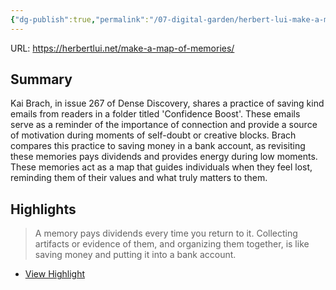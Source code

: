 ```yaml
---
{"dg-publish":true,"permalink":"/07-digital-garden/herbert-lui-make-a-map-of-memories/","tags":["readwise","ath/published"],"updated":"2025-04-03T20:24:15.456-07:00"}
---
```


URL: https://herbertlui.net/make-a-map-of-memories/

## Summary
Kai Brach, in issue 267 of Dense Discovery, shares a practice of saving kind emails from readers in a folder titled 'Confidence Boost'. These emails serve as a reminder of the importance of connection and provide a source of motivation during moments of self-doubt or creative blocks. Brach compares this practice to saving money in a bank account, as revisiting these memories pays dividends and provides energy during low moments. These memories act as a map that guides individuals when they feel lost, reminding them of their values and what truly matters to them.

## Highlights

> A memory pays dividends every time you return to it. Collecting artifacts or evidence of them, and organizing them together, is like saving money and putting it into a bank account.

 * [View Highlight](https://read.readwise.io/read/01jqpx2c00j9s2qbc9234vtkg2)
